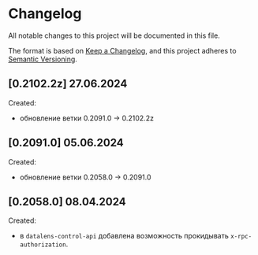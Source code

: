 # Changelog

All notable changes to this project will be documented in this file.

The format is based on [Keep a Changelog](https://keepachangelog.com/en/1.1.0/),
and this project adheres to [Semantic Versioning](https://semver.org/spec/v2.0.0.html).

## [0.2102.2z] 27.06.2024

Created:

- обновление ветки 0.2091.0 -> 0.2102.2z

## [0.2091.0] 05.06.2024

Created:

- обновление ветки 0.2058.0 -> 0.2091.0

## [0.2058.0] 08.04.2024

Created:

- в `datalens-control-api` добавлена возможность прокидывать `x-rpc-authorization`.